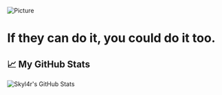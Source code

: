 [discord]: https://discord.gg/BkJYdaJ9n7

![Picture](https://i.pinimg.com/originals/9f/5f/bf/9f5fbf9e4aa1232c88f2cc4c88a6937b.gif)

# If they can do it, you could do it too.

## &#x1f4c8; My GitHub Stats

![Skyl4r's GitHub Stats](https://github-readme-stats.vercel.app/api?username=Skyl4r&hide=contribs,prs&show_icons=true&theme=dark)
